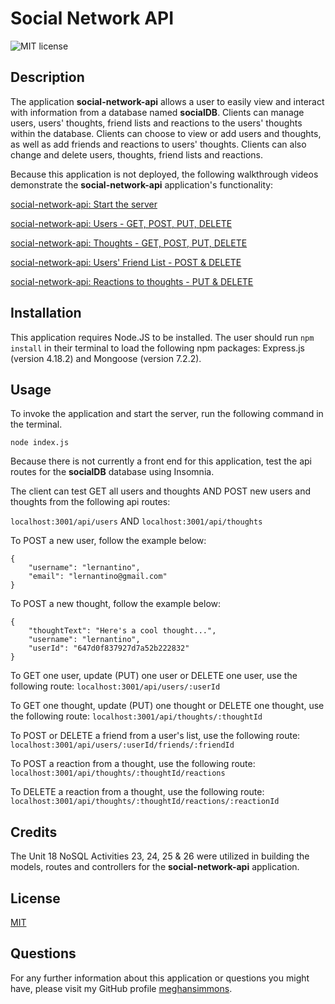 # Social Network API

![MIT license](https://img.shields.io/badge/license-MIT-blue.svg)

## Description
The application **social-network-api** allows a user to easily view and interact with information from a database named **socialDB**. Clients can manage users, users' thoughts, friend lists and reactions to the users' thoughts within the database. Clients can choose to view or add users and thoughts, as well as add friends and reactions to users' thoughts.  Clients can also change and delete users, thoughts, friend lists and reactions.

Because this application is not deployed, the following walkthrough videos  demonstrate the **social-network-api** application's functionality:

[social-network-api: Start the server]()

[social-network-api: Users - GET, POST, PUT, DELETE]()

[social-network-api: Thoughts - GET, POST, PUT, DELETE]()

[social-network-api: Users' Friend List - POST & DELETE]()

[social-network-api: Reactions to thoughts - PUT & DELETE]()
## Installation

This application requires Node.JS to be installed. The user should run ```npm install``` in their terminal to load the following npm packages: Express.js (version 4.18.2) and Mongoose (version 7.2.2).

## Usage
To invoke the application and start the server, run the following command in the terminal.

```node index.js```

Because there is not currently a front end for this application, test the api routes for the **socialDB** database using Insomnia. 

The client can test GET all users and thoughts AND POST new users and thoughts from the following api routes:

```localhost:3001/api/users```   AND    ```localhost:3001/api/thoughts```

To POST a new user, follow the example below:
```
{
    "username": "lernantino",
    "email": "lernantino@gmail.com"
}
```
To POST a new thought, follow the example below:
```
{
    "thoughtText": "Here's a cool thought...",
    "username": "lernantino",
    "userId": "647d0f837927d7a52b222832"
}
```
To GET one user, update (PUT) one user or DELETE one user, use the following route:
```localhost:3001/api/users/:userId```

To GET one thought, update (PUT) one thought or DELETE one thought, use the following route:
```localhost:3001/api/thoughts/:thoughtId```

To POST or DELETE a friend from a user's list, use the following route:
```localhost:3001/api/users/:userId/friends/:friendId```

To POST a reaction from a thought, use the following route:
```localhost:3001/api/thoughts/:thoughtId/reactions```

To DELETE a reaction from a thought, use the following route:
```localhost:3001/api/thoughts/:thoughtId/reactions/:reactionId```

## Credits

The Unit 18 NoSQL Activities 23, 24, 25 & 26 were utilized in building the models, routes and controllers for the **social-network-api** application.

## License
[MIT](https://choosealicense.com/licenses/mit/)

## Questions
For any further information about this application or questions you might have, please visit my GitHub profile
[meghansimmons](https://github.com/meghansimmons/social-network-api).